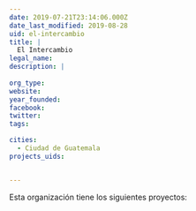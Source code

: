 ```yaml
---
date: 2019-07-21T23:14:06.000Z
date_last_modified: 2019-08-28
uid: el-intercambio
title: |
  El Intercambio
legal_name: 
description: |
  
org_type: 
website: 
year_founded: 
facebook: 
twitter: 
tags:

cities: 
  - Ciudad de Guatemala
projects_uids:


---
```


Esta organización tiene los siguientes proyectos:


